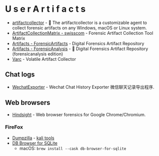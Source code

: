 # U s e r A r t i f a c t s

- [artifactcollector](https://github.com/forensicanalysis/artifactcollector) - 🚨 The artifactcollector is a customizable agent to collect forensic artifacts on any Windows, macOS or Linux system.
- [ArtifactCollectionMatrix - swisscom](https://github.com/swisscom/ArtifactCollectionMatrix) - Forensic Artifact Collection Tool Matrix
- [Artifacts - ForensicArtifacts](https://github.com/ForensicArtifacts/artifacts) - Digital Forensics Artifact Repository
- [Artifacts - ForensicAnalysis](https://github.com/forensicanalysis/artifacts) - 📇 Digital Forensics Artifact Repository (forensicanalysis edition)
- [Varc](https://github.com/cado-security/varc) - Volatile Artifact Collector


## Chat logs
- [WechatExporter](https://github.com/BlueMatthew/WechatExporter) - Wechat Chat History Exporter 微信聊天记录导出程序.

## Web browsers
- [Hindsight](https://github.com/obsidianforensics/hindsight) - Web browser forensics for Google Chrome/Chromium.
### FireFox
- [Dumpzilla](https://gitlab.com/kalilinux/packages/dumpzilla) - [kali tools](https://www.kali.org/tools/dumpzilla/)
- [DB Browser for SQLite](https://sqlitebrowser.org/dl/)
  - macOS: `brew install --cask db-browser-for-sqlite`

